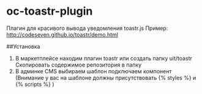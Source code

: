 # oc-toastr-plugin
Плагин для красивого вывода уведомления toastr.js
Пример: http://codeseven.github.io/toastr/demo.html

##Установка
1. В маркетплейсе находим плагин toastr или создать папку uit/toastr Скопировать содержимое репозитория в папку
2. В админке CMS выбираем шаблон подключаем компонент (Внимание у вас на шаблоне должны присутствовать {% styles %} и {% scripts %} )
